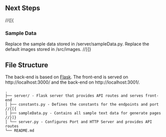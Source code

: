 ﻿## Next Steps

//{[{

### Sample Data

Replace the sample data stored in /server/sampleData.py.
Replace the default images stored in /src/images.
//}]}

## File Structure

The back-end is based on [Flask](https://github.com/pallets/flask).
The front-end is served on http://localhost:3000/ and the back-end on http://localhost:3001/.

```
.
├── server/ - Flask server that provides API routes and serves front-end
│ ├── constants.py - Defines the constants for the endpoints and port
//{[{
│ ├── sampleData.py - Contains all sample text data for generate pages
//}]}
│ └── server.py - Configures Port and HTTP Server and provides API routes
└── README.md
```
